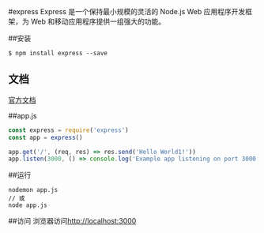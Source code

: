 #express
Express 是一个保持最小规模的灵活的 Node.js Web 应用程序开发框架，为 Web 和移动应用程序提供一组强大的功能。

##安装
``` shell
$ npm install express --save
```

## 文档
<a href="http://www.expressjs.com.cn/4x/api.html" target="_blank">官方文档</a>

##app.js
``` javascript
const express = require('express')
const app = express()

app.get('/', (req, res) => res.send('Hello World1!'))
app.listen(3000, () => console.log('Example app listening on port 3000!'))
```

##运行
``` shell
nodemon app.js
// 或
node app.js
```

##访问
浏览器访问<a href="http://localhost:3000" target="_blank">http://localhost:3000</a>